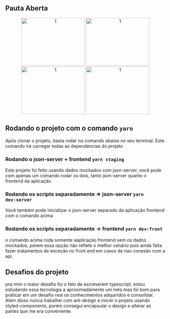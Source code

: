 


<h2>Pauta Aberta</h2>

<div align=center>
 <img src="/imgs_readme/1.png" alt="1" width="200" height="150">
 <img src="/imgs_readme/2.png" alt="1" width="200" height="150">
 <img src="/imgs_readme/3.png" alt="1" width="200" height="150">
 <img src="/imgs_readme/4.png" alt="1" width="200" height="150">
</div>

## Rodando o projeto com o comando `yarn`

Após clonar o projeto, basta rodar no comando abaixo no seu terminal. Este comando
irá carregar todas as dependencias do projeto

### Rodando o json-server + frontend `yarn staging`

Este projeto foi feito usando dados mockados com json-server,
você pode com apenas um comando rodar os dois, tanto json-server quanto o frontend da aplicação

### Rodando os scripts separadamente => json-server `yarn dev:server`

Você também pode inicializar o json-server separado da aplicação frontend
com o comando acima

### Rodando os scripts separadamente -> frontend `yarn dev:front`

o comando acima roda somente aaplicação frontend sem os dados mockados, porem essa opção
não reflete o melhor cenário pois ainda falta fazer tratamentos de exceção no front end em casos de
nao conexão com a api.

## Desafios do projeto

pra mim o maior desafio foi o fato de escreverem typescript, estou estudando essa tecnologia a aproximadamente um mês
mas foi bom para praticar em um desafio real os conhecimentos adquiridos e consolidar. Além disso nunca trabalhei com
ant-design e iniciei o projeto usando styled-components, porém consegui encapsular o design e alterar as partes que me era
conveniente.
